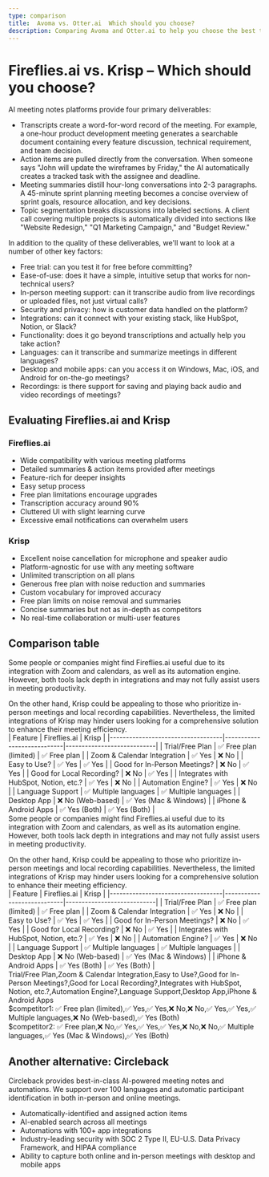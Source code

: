 ```yaml
---
type: comparison
title:  Avoma vs. Otter.ai  Which should you choose?
description: Comparing Avoma and Otter.ai to help you choose the best transcription tool. Explore features, pricing, and an alternative option, Circleback.
---
```


# Fireflies.ai vs. Krisp – Which should you choose?  
AI meeting notes platforms provide four primary deliverables:  
  
* Transcripts create a word-for-word record of the meeting. For example, a one-hour product development meeting generates a searchable document containing every feature discussion, technical requirement, and team decision.  
* Action items are pulled directly from the conversation. When someone says "John will update the wireframes by Friday," the AI automatically creates a tracked task with the assignee and deadline.  
* Meeting summaries distill hour-long conversations into 2-3 paragraphs. A 45-minute sprint planning meeting becomes a concise overview of sprint goals, resource allocation, and key decisions.  
* Topic segmentation breaks discussions into labeled sections. A client call covering multiple projects is automatically divided into sections like "Website Redesign," "Q1 Marketing Campaign," and "Budget Review."  
  
In addition to the quality of these deliverables, we'll want to look at a number of other key factors:  
  
* Free trial: can you test it for free before committing?  
* Ease-of-use: does it have a simple, intuitive setup that works for non-technical users?  
* In-person meeting support: can it transcribe audio from live recordings or uploaded files, not just virtual calls?  
* Security and privacy: how is customer data handled on the platform?  
* Integrations: can it connect with your existing stack, like HubSpot, Notion, or Slack?  
* Functionality: does it go beyond transcriptions and actually help you take action?  
* Languages: can it transcribe and summarize meetings in different languages?  
* Desktop and mobile apps: can you access it on Windows, Mac, iOS, and Android for on-the-go meetings?  
* Recordings: is there support for saving and playing back audio and video recordings of meetings?    
## Evaluating Fireflies.ai and Krisp  
### Fireflies.ai
- Wide compatibility with various meeting platforms
- Detailed summaries & action items provided after meetings
- Feature-rich for deeper insights
- Easy setup process
- Free plan limitations encourage upgrades
- Transcription accuracy around 90%
- Cluttered UI with slight learning curve
- Excessive email notifications can overwhelm users

### Krisp
- Excellent noise cancellation for microphone and speaker audio
- Platform-agnostic for use with any meeting software
- Unlimited transcription on all plans
- Generous free plan with noise reduction and summaries
- Custom vocabulary for improved accuracy
- Free plan limits on noise removal and summaries
- Concise summaries but not as in-depth as competitors
- No real-time collaboration or multi-user features  
## Comparison table    
Some people or companies might find Fireflies.ai useful due to its integration with Zoom and calendars, as well as its automation engine. However, both tools lack depth in integrations and may not fully assist users in meeting productivity.

On the other hand, Krisp could be appealing to those who prioritize in-person meetings and local recording capabilities. Nevertheless, the limited integrations of Krisp may hinder users looking for a comprehensive solution to enhance their meeting efficiency.  
| Feature                           | Fireflies.ai               | Krisp                      |
|-----------------------------------|----------------------------|----------------------------|
| Trial/Free Plan                   | ✅ Free plan (limited)     | ✅ Free plan               |
| Zoom & Calendar Integration       | ✅ Yes                     | ❌ No                      |
| Easy to Use?                      | ✅ Yes                     | ✅ Yes                     |
| Good for In-Person Meetings?      | ❌ No                      | ✅ Yes                     |
| Good for Local Recording?         | ❌ No                      | ✅ Yes                     |
| Integrates with HubSpot, Notion, etc.? | ✅ Yes                | ❌ No                      |
| Automation Engine?                | ✅ Yes                     | ❌ No                      |
| Language Support                  | ✅ Multiple languages      | ✅ Multiple languages      |
| Desktop App                       | ❌ No (Web-based)          | ✅ Yes (Mac & Windows)     |
| iPhone & Android Apps             | ✅ Yes (Both)              | ✅ Yes (Both)              |  
Some people or companies might find Fireflies.ai useful due to its integration with Zoom and calendars, as well as its automation engine. However, both tools lack depth in integrations and may not fully assist users in meeting productivity.

On the other hand, Krisp could be appealing to those who prioritize in-person meetings and local recording capabilities. Nevertheless, the limited integrations of Krisp may hinder users looking for a comprehensive solution to enhance their meeting efficiency.  
| Feature                           | Fireflies.ai               | Krisp                      |
|-----------------------------------|----------------------------|----------------------------|
| Trial/Free Plan                   | ✅ Free plan (limited)     | ✅ Free plan               |
| Zoom & Calendar Integration       | ✅ Yes                     | ❌ No                      |
| Easy to Use?                      | ✅ Yes                     | ✅ Yes                     |
| Good for In-Person Meetings?      | ❌ No                      | ✅ Yes                     |
| Good for Local Recording?         | ❌ No                      | ✅ Yes                     |
| Integrates with HubSpot, Notion, etc.? | ✅ Yes                | ❌ No                      |
| Automation Engine?                | ✅ Yes                     | ❌ No                      |
| Language Support                  | ✅ Multiple languages      | ✅ Multiple languages      |
| Desktop App                       | ❌ No (Web-based)          | ✅ Yes (Mac & Windows)     |
| iPhone & Android Apps             | ✅ Yes (Both)              | ✅ Yes (Both)              |  
Trial/Free Plan,Zoom & Calendar Integration,Easy to Use?,Good for In-Person Meetings?,Good for Local Recording?,Integrates with HubSpot, Notion, etc.?,Automation Engine?,Language Support,Desktop App,iPhone & Android Apps  
$competitor1: ✅ Free plan (limited),✅ Yes,✅ Yes,❌ No,❌ No,✅ Yes,✅ Yes,✅ Multiple languages,❌ No (Web-based),✅ Yes (Both)  
$competitor2: ✅ Free plan,❌ No,✅ Yes,✅ Yes,✅ Yes,❌ No,❌ No,✅ Multiple languages,✅ Yes (Mac & Windows),✅ Yes (Both)  
## Another alternative: Circleback  
Circleback provides best-in-class AI-powered meeting notes and automations. We support over 100 languages and automatic participant identification in both in-person and online meetings.  
  
* Automatically-identified and assigned action items  
* AI-enabled search across all meetings  
* Automations with 100+ app integrations  
* Industry-leading security with SOC 2 Type II, EU-U.S. Data Privacy Framework, and HIPAA compliance  
* Ability to capture both online and in-person meetings with desktop and mobile apps  
